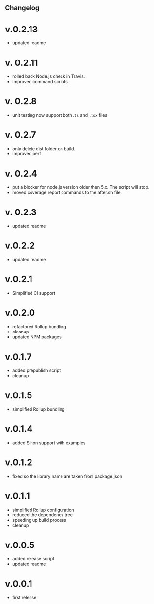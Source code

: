 ## Changelog

# v.0.2.13

- updated readme

# v. 0.2.11

- rolled back Node.js check in Travis.
- improved command scripts

# v. 0.2.8

- unit testing now support both`.ts` and `.tsx` files

# v. 0.2.7

- only delete dist folder on build.
- improved perf

# v. 0.2.4

- put a blocker for node.js version older then 5.x. The script will stop.
- moved coverage report commands to the after.sh file.

# v. 0.2.3

- updated readme

# v.0.2.2

- updated readme

# v.0.2.1

- Simplified CI support

# v.0.2.0

- refactored Rollup bundling
- cleanup
- updated NPM packages

# v.0.1.7

- added prepublish script
- cleanup

# v.0.1.5

- simplified Rollup bundling

# v.0.1.4

- added Sinon support with examples

# v.0.1.2

- fixed so the library name are taken from package.json

# v.0.1.1

- simplified Rollup configuration
- reduced the dependency tree
- speeding up build process
- cleanup

# v.0.0.5

- added release script
- updated readme

# v.0.0.1
- first release